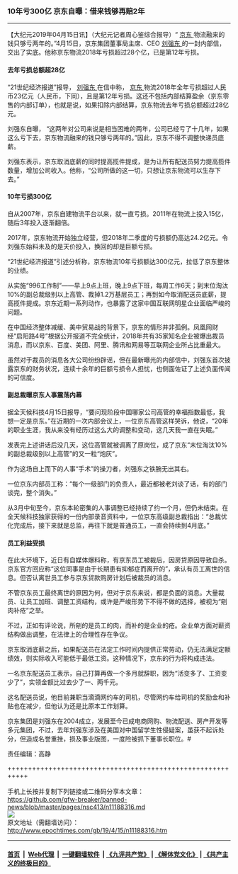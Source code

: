 ### 10年亏300亿 京东自曝：借来钱够再赔2年
------------------------

<p>
 【大纪元2019年04月15日讯】（大纪元记者周心鉴综合报导）“
 <a href="http://www.epochtimes.com/gb/tag/%E4%BA%AC%E4%B8%9C.html">
  京东
 </a>
 物流融来的钱只够亏两年的。”4月15日，京东集团董事局主席、CEO
 <a href="http://www.epochtimes.com/gb/tag/%E5%88%98%E5%BC%BA%E4%B8%9C.html">
  刘强东
 </a>
 的一封内部信，交出了实底。他称京东物流2018年亏损超过28个亿，已是第12年亏损。
</p>
<h4>
 去年亏损总额超28亿
</h4>
<p>
 “21世纪经济报道”报导，
 <a href="http://www.epochtimes.com/gb/tag/%E5%88%98%E5%BC%BA%E4%B8%9C.html">
  刘强东
 </a>
 在信中称，
 <a href="http://www.epochtimes.com/gb/tag/%E4%BA%AC%E4%B8%9C.html">
  京东
 </a>
 物流2018年全年亏损超过人民币23亿元（人民币，下同），且是第12年亏损。这还不包括内部结算盈余（京东零售的内部订单），也就是说，如果扣除内部结算，京东物流去年亏损总额超过28亿元。
</p>
<p>
 刘强东自曝， “这两年对公司来说是相当困难的两年，公司已经亏了十几年，如果这么亏下去，京东物流融来的钱只够亏两年的。”因此，京东不得不调整快递员底薪。
</p>
<p>
 刘强东表示，京东取消底薪的同时提高揽件提成，是为让所有配送员努力提高揽件数量，增加公司收入。他称，“公司所做的这一切，只想让京东物流可以生存下去。”
</p>
<h4>
 10年亏损300亿
</h4>
<p>
 自从2007年，京东自建物流平台以来，就一直亏损。2011年在物流上投入15亿，随后3年投入逐渐翻倍。
</p>
<p>
 2017年，京东物流开始独立经营，但2018年二季度的亏损额仍高达24.2亿元。令刘强东始料未及的是天价投入，换回的却是巨额亏损。
</p>
<p>
 “21世纪经济报道”引述分析称，京东物流10年亏损额达300亿元，拉低了京东整体的业绩。
</p>
<p>
 从实施“996工作制”——早上9点上班，晚上9点下班，每周工作6天；到末位淘汰10%的副总裁级别以上高管、裁掉1.2万基层员工；再到如今取消配送员底薪，提高揽件提成。京东近期一系列动作，也暴露了这家中国互联网明星企业面临严峻的问题。
</p>
<p>
 在中国经济整体减缓、美中贸易战的背景下，京东的情形并非孤例。凤凰网财经“启阳路4号”根据公开报道不完全统计，2018年共有35家知名企业被爆出裁员消息，而以京东、百度、美团、阿里、腾讯和网易等互联网企业所占比重最大。
</p>
<p>
 虽然对于裁员的消息各大公司纷纷辟谣，但在最新曝光的内部信中，刘强东首次披露京东的财务状况，连续十余年的巨额亏损令人担忧，也侧面佐证了上述负面传闻的可信度。
</p>
<h4>
 副总裁曝京东人事震荡内幕
</h4>
<p>
 据全天候科技4月15日报导，“要问现阶段中国哪家公司高管的幸福指数最低，我想一定是京东。”在近期的一次内部会议上，一位京东高管这样哭诉，他说，“20年的职业生涯，我从来没有经历过这么大的调整和变动，这几天我一直在失眠。”
</p>
<p>
 发表完上述讲话后没几天，这位高管就被调离了原岗位，成了京东“末位淘汰10%的副总裁级别以上高管”的又一粒“炮灰”。
</p>
<p>
 作为这场自上而下的人事“手术”的操刀者，刘强东之铁腕无出其右。
</p>
<p>
 一位京东内部员工称：“每个一级部门的负责人，最近都被老刘谈了话，有的部门谈完，整个消失。”
</p>
<p>
 从3月中旬至今，京东本轮密集的人事调整已经持续了约一个月，但仍未结束。在全天候科技独家获得的一份内部录音资料中，一位京东高级副总裁指出：“总裁优化完成后，接下来就是总监，再往下就是普通员工，一直会持续到4月底。”
</p>
<h4>
 员工利益受损
</h4>
<p>
 在此大环境下，近日有自媒体爆料称，有京东员工被裁后，因房贷原因导致自杀。京东官方回应称“这位同事是由于长期患有抑郁症而离开的”，承认有员工离世的信息。但否认离世员工参与京东贷款购房计划后被裁员的消息。
</p>
<p>
 不管京东员工最终离世的原因为何，但对于京东来说，都是负面的消息。大量裁员、让员工加班、调整工资结构，或许是严峻形势下不得不做的选择，被视为“剜肉补疮”之举。
</p>
<p>
 不过，正如有评论说，所剜的是员工的肉，而补的是企业的疮。企业单方面对薪资结构做出调整，在法律上的合理性存在争议。
</p>
<p>
 京东取消底薪之后，如果配送员在法定工作时间内提供正常劳动，仍无法满足定额绩效，则实际收入可能低于最低工资。这种情况下，京东的行为将构成违法。
</p>
<p>
 一名京东配送员工表示，自己打算再做一个多月就辞职，因为“活变多了、工资变少了”，实领金额比过去少了一、两千元。
</p>
<p>
 这名配送员说，他目前兼职当滴滴网约车的司机，尽管网约车给司机的奖励金和补贴也在减少，但他认为还是比原本工作划算。
</p>
<p>
 京东集团是刘强东在2004成立，发展至今已成电商网购、物流配送、房产开发等多元集团，不过，去年刘强东涉及在美国对中国留学生性侵疑案，虽获不起诉处分，但造成名誉重挫，损及事业版图，一度险被抓下董事长职位。#
</p>
<p>
 责任编辑：高静
</p>

+++++++++++++++++++++++++++++++++++++++++++++++++++++++++++<br/><br/>
手机上长按并复制下列链接或二维码分享本文章：<br/>
https://github.com/gfw-breaker/banned-news/blob/master/pages/nsc413/n11188316.md <br/>
<a href='https://github.com/gfw-breaker/banned-news/blob/master/pages/nsc413/n11188316.md'><img src='https://github.com/gfw-breaker/banned-news/blob/master/pages/nsc413/n11188316.md.png'/></a> <br/>
原文地址（需翻墙访问）：http://www.epochtimes.com/gb/19/4/15/n11188316.htm


------------------------
#### [首页](https://github.com/gfw-breaker/banned-news/blob/master/README.md) &nbsp;|&nbsp; [Web代理](https://github.com/labour-camp/helloworld) &nbsp;|&nbsp; [一键翻墙软件](https://github.com/gfw-breaker/nogfw/blob/master/README.md) &nbsp;| [《九评共产党》](https://github.com/gfw-breaker/9ping.md/blob/master/README.md#九评之一评共产党是什么) | [《解体党文化》](https://github.com/gfw-breaker/jtdwh.md/blob/master/README.md) | [《共产主义的终极目的》](https://github.com/gfw-breaker/gczydzjmd.md/blob/master/README.md)


